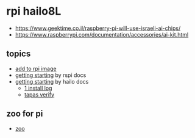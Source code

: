 # rpi hailo8L

* https://www.geektime.co.il/raspberry-pi-will-use-israeli-ai-chips/
* https://www.raspberrypi.com/documentation/accessories/ai-kit.html


## topics
* [add to rpi image](./add2img.md)
* [getting starting](./start_rpi.md) by rspi docs
* [getting starting](./start_hailo.md) by hailo  docs
    * [1 install log](./install_log.md)
    * [tapas verify](./tapas_verify.md)

## zoo for pi
* [zoo](./zooForPi.md)